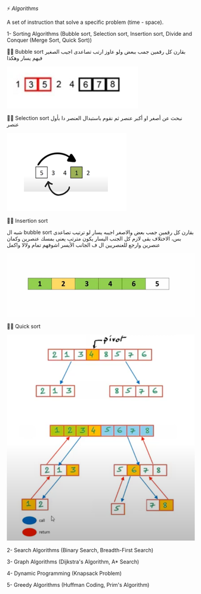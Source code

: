 ⚡ *Algorithms*

A set of instruction that solve a specific problem (time - space).

1- Sorting Algorithms (Bubble sort, Selection sort, Insertion sort, Divide and Conquer (Merge Sort, Quick Sort))

✍🏻 Bubble sort
بقارن كل رقمين جمب ببعض ولو عاوز ارتب تصاعدى اجيب الصغير فيهم يسار وهكذا

![bubble_sort](images/bubble_sort.jpeg)

✍🏻 Selection sort
نبحث عن أصغر او أكبر عنصر ثم نقوم باستبدال العنصر دا بأول عنصر

![selection_sort](images/selection_sort2.png)

✍🏻 Insertion sort

شبه ال bubble sort بقارن كل رقمين جمب بعض والاصغر اجيبه يسار  لو ترتيب تصاعدى بس،
 الاختلاف بقى لازم كل الجنب اليسار يكون مترتب 
يعنى بمسك عنصرين وكمان عنصرين وارجع للعنصريين ال ف الجانب الأيسر اشوفهم تمام ولالا واكمل

![insertion_sort](images/insertion_sort.jpeg)

✍🏻 Quick sort

![quick_sort](images/quick_sort.PNG)


2- Search Algorithms (Binary Search, Breadth-First Search)

3- Graph Algorithms (Dijkstra's Algorithm, A* Search)

4- Dynamic Programming (Knapsack Problem)

5- Greedy Algorithms (Huffman Coding, Prim's Algorithm)
